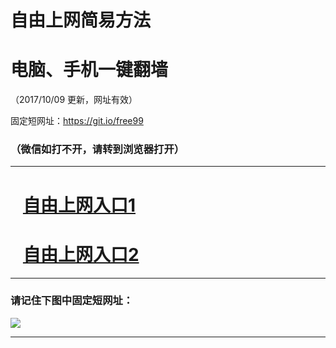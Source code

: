﻿# 自由上网简易方法

# 电脑、手机一键翻墙

（2017/10/09 更新，网址有效）

固定短网址：https://git.io/free99

### （微信如打不开，请转到浏览器打开）


***





# &nbsp;&nbsp; <a href="http://ft1514822163.fwq-tz-1001.info/fwqtz01.html?t=100900120832 " target="_blank">自由上网入口1</a>
# &nbsp;&nbsp; <a href="http://ft3074728824.fwq-tz-1002.info/fwqtz02.html?t=100900119071 " target="_blank">自由上网入口2</a>
***

### 请记住下图中固定短网址：

<img src="https://s3-us-west-2.amazonaws.com/fwq-1001/yjfq-20170905okok.png" /> 


***

